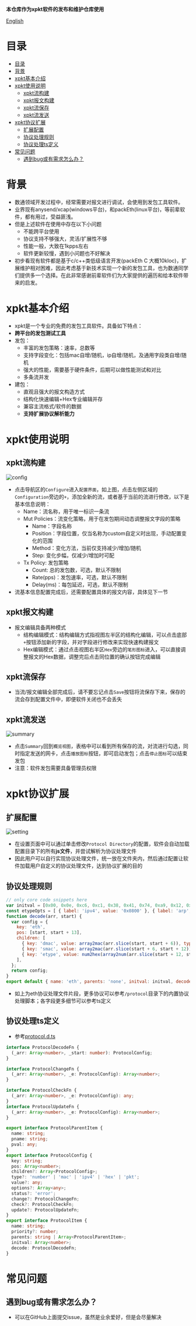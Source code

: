 **本仓库作为xpkt软件的发布和维护仓库使用**

[English](./README.md)
# 目录
<!-- TOC -->

- [目录](#%E7%9B%AE%E5%BD%95)
- [背景](#%E8%83%8C%E6%99%AF)
- [xpkt基本介绍](#xpkt%E5%9F%BA%E6%9C%AC%E4%BB%8B%E7%BB%8D)
- [xpkt使用说明](#xpkt%E4%BD%BF%E7%94%A8%E8%AF%B4%E6%98%8E)
    - [xpkt流构建](#xpkt%E6%B5%81%E6%9E%84%E5%BB%BA)
    - [xpkt报文构建](#xpkt%E6%8A%A5%E6%96%87%E6%9E%84%E5%BB%BA)
    - [xpkt流保存](#xpkt%E6%B5%81%E4%BF%9D%E5%AD%98)
    - [xpkt流发送](#xpkt%E6%B5%81%E5%8F%91%E9%80%81)
- [xpkt协议扩展](#xpkt%E5%8D%8F%E8%AE%AE%E6%89%A9%E5%B1%95)
    - [扩展配置](#%E6%89%A9%E5%B1%95%E9%85%8D%E7%BD%AE)
    - [协议处理规则](#%E5%8D%8F%E8%AE%AE%E5%A4%84%E7%90%86%E8%A7%84%E5%88%99)
    - [协议处理ts定义](#%E5%8D%8F%E8%AE%AE%E5%A4%84%E7%90%86ts%E5%AE%9A%E4%B9%89)
- [常见问题](#%E5%B8%B8%E8%A7%81%E9%97%AE%E9%A2%98)
    - [遇到bug或有需求怎么办？](#%E9%81%87%E5%88%B0bug%E6%88%96%E6%9C%89%E9%9C%80%E6%B1%82%E6%80%8E%E4%B9%88%E5%8A%9E)

<!-- /TOC -->

# 背景
- 数通领域开发过程中，经常需要对报文进行调试，会使用到发包工具软件。
- 业界现有anysend/xcap(windows平台)，和packEth(linux平台)，等前辈软件，都有用过，受益匪浅。
- 但是上述软件在使用中存在以下小问题
  - 不能跨平台使用
  - 协议支持不够强大，灵活/扩展性不够
  - 性能一般，大致在1kpps左右
  - 软件更新较慢，遇到小问题也不好解决
- 初步看现有软件都是基于c/c++类低级语言开发(packEth C 大概10kloc)，扩展维护相对困难，因此考虑基于新技术实现一个新的发包工具，也为数通同学们提供多一个选择。在此非常感谢前辈软件们为大家提供的遍历和给本软件带来的启发。

# xpkt基本介绍
- xpkt是一个专业的免费的发包工具软件。具备如下特点：
- **跨平台的发包测试工具**
- 发包：
    - 丰富的发包策略：速率，总数等
    - 支持字段变化：包括mac自增/随机，ip自增/随机，及通用字段类自增/随机
    - 强大的性能，需要基于硬件条件，后期可以做性能测试和对比
    - 多条流并发
- 建包：
    - 直观且强大的报文构造方式
    - 结构化快速编辑+Hex专业编辑并存
    - 兼容主流格式/软件的数据
    - **支持扩展协议解析能力**

# xpkt使用说明
## xpkt流构建
![config](./assets/config.png)
- 点击导航区的`Configure`进入`配置界面`，如上图，点击左侧区域的`Configuration`旁边的`+`，添加全新的流，或者基于当前的流进行修改，以下是基本信息说明：
  - Name：流名称，用于唯一标识一条流
  - Mut Policies：流变化策略，用于在发包期间动态调整报文字段的策略
    - Name：字段名称
    - Position：字段位置，仅当名称为custom自定义时出现，手动配置变化的范围
    - Method：变化方法，当前仅支持减少/增加/随机
    - Step: 变化步幅，仅减少/增加时可配
  - Tx Policy: 发包策略
    - Count: 总的发包数，可选，默认不限制
    - Rate(pps)：发包速率，可选，默认不限制
    - Delay(ms)：每包延迟，可选，默认不限制
- 流基本信息配置完成后，还需要配置具体的报文内容，具体见下一节

## xpkt报文构建
- 报文编辑具备两种模式
  - 结构编辑模式：结构编辑方式指视图左半区的结构化编辑，可以点击底部`+`按钮添加新的字段，并对字段进行修改来实现快速构建报文
  - Hex编辑模式：通过点击视图右半区`Hex`旁边的`笔形图标`进入，可以直接调整报文的Hex数据，调整完后点击同位置的确认按钮完成编辑

## xpkt流保存
- 当流/报文编辑全部完成后，请不要忘记点击`Save`按钮将流保存下来，保存的流会存到配置文件中，即便软件关闭也不会丢失

## xpkt流发送
![summary](./assets/summary.png)
- 点击`Summary`回到`概览视图`，表格中可以看到所有保存的流，对流进行勾选，同时指定发送的网卡，点击`播放图标`按钮，即可启动发包；点击`停止图标`可以结束发包
- 注意：软件发包需要具备管理员权限

# xpkt协议扩展
## 扩展配置
![setting](./assets/setting2.png)
- 在设置页面中可以通过单击修改`Protocol Directory`的配置，软件会自动加载配置目录下的所有**js文件**，并尝试解析为协议处理文件
- 因此用户可以自行实现协议处理文件，统一放在文件夹内，然后通过配置让软件加载用户自定义的协议处理文件，达到协议扩展的目的

## 协议处理规则
```js
// only core code snippets here
var initval = [0x00, 0x0e, 0xc6, 0xc1, 0x38, 0x41, 0x74, 0xa9, 0x12, 0x12, 0x03, 0x12, 0x08, 0x00];
const etypeOpts = [ { label: 'ipv4', value: '0x0800' }, { label: 'arp', value: '0x0806' } ];
function decode(arr, start) {
  var config = {
    key: 'eth',
    pos: [start, start + 13],
    children: [
      { key: 'dmac', value: array2mac(arr.slice(start, start + 6)), type: 'mac', pos: [start, start + 5], change: (arr, e) => mac_change(arr, e.pos, e.value) },
      { key: 'smac', value: array2mac(arr.slice(start + 6, start + 12)), type: 'mac', pos: [start + 6, start + 11], change: (arr, e) => mac_change(arr, e.pos, e.value) },
      { key: 'etype', value: num2hex(array2num(arr.slice(start + 12, start + 14))), options: etypeOpts, pos: [start + 12, start + 13], change: (arr, e) => num_change(arr, e.pos, e.value, 2) },
    ],
  };
  return config;
}
export default { name: 'eth', parents: 'none', initval: initval, decode: decode };
```
- 如上为eth协议处理文件片段，更多协议可以参考`/protocol`目录下的内置协议处理脚本；各字段更多细节可以参考ts定义

## 协议处理ts定义
- 参考[protocol.d.ts](./types/protocol.d.ts)
```ts
interface ProtocolDecodeFn {
  (_arr: Array<number>, _start: number): ProtocolConfig;
}

interface ProtocolChangeFn {
  (_arr: Array<number>, _e: ProtocolConfig): Array<number>;
}

interface ProtocolCheckFn {
  (_arr: Array<number>, _e: ProtocolConfig): any;
}
interface ProtocolUpdateFn {
  (_arr: Array<number>, _e: ProtocolConfig): Array<number>;
}

export interface ProtocolParentItem {
  name: string;
  pname: string;
  pval: any;
}
export interface ProtocolConfig {
  key: string;
  pos: Array<number>;
  children?: Array<ProtocolConfig>;
  type?: 'number' | 'mac' | 'ipv4' | 'hex' | 'pkt';
  value?: any;
  options?: Array<any>;
  status?: 'error';
  change?: ProtocolChangeFn;
  check?: ProtocolCheckFn;
  update?: ProtocolUpdateFn;
}
export interface ProtocolItem {
  name: string;
  priority?: number;
  parents: string | Array<ProtocolParentItem>;
  initval: Array<number>;
  decode: ProtocolDecodeFn;
}
```

# 常见问题
## 遇到bug或有需求怎么办？
- 可以在GitHub上面提交issue，虽然是业余爱好，但是会尽量解决
